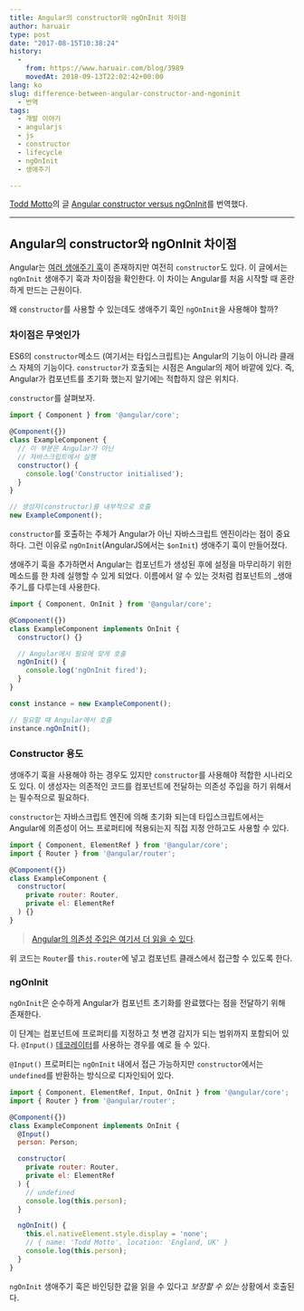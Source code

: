```yaml
---
title: Angular의 constructor와 ngOnInit 차이점
author: haruair
type: post
date: "2017-08-15T10:38:24"
history:
  - 
    from: https://www.haruair.com/blog/3989
    movedAt: 2018-09-13T22:02:42+00:00
lang: ko
slug: difference-between-angular-constructor-and-ngoninit
  - 번역
tags:
  - 개발 이야기
  - angularjs
  - js
  - constructor
  - lifecycle
  - ngOnInit
  - 생애주기

---
```

[Todd Motto][1]의 글 [Angular constructor versus ngOnInit][2]를 번역했다.

* * *

## Angular의 constructor와 ngOnInit 차이점

Angular는 [여러 생애주기 훅][3]이 존재하지만 여전히 `constructor`도 있다. 이 글에서는 `ngOnInit` 생애주기 훅과 차이점을 확인한다. 이 차이는 Angular를 처음 시작할 때 혼란하게 만드는 근원이다.

왜 `constructor`를 사용할 수 있는데도 생애주기 훅인 `ngOnInit`을 사용해야 할까?

### 차이점은 무엇인가

ES6의 `constructor`메소드 (여기서는 타입스크립트)는 Angular의 기능이 아니라 클래스 자체의 기능이다. `constructor`가 호출되는 시점은 Angular의 제어 바깥에 있다. 즉, Angular가 컴포넌트를 초기화 했는지 알기에는 적합하지 않은 위치다.

`constructor`를 살펴보자.

```js
import { Component } from '@angular/core';

@Component({})
class ExampleComponent {
  // 이 부분은 Angular가 아닌
  // 자바스크립트에서 실행
  constructor() {
    console.log('Constructor initialised');
  }
}

// 생성자(constructor)를 내부적으로 호출
new ExampleComponent();
```

`constructor`를 호출하는 주체가 Angular가 아닌 자바스크립트 엔진이라는 점이 중요하다. 그런 이유로 `ngOnInit`(AngularJS에서는 `$onInit`) 생애주기 훅이 만들어졌다.

생애주기 훅을 추가하면서 Angular는 컴포넌트가 생성된 후에 설정을 마무리하기 위한 메소드를 한 차례 실행할 수 있게 되었다. 이름에서 알 수 있는 것처럼 컴포넌트의 _생애주기_를 다루는데 사용한다.

```js
import { Component, OnInit } from '@angular/core';

@Component({})
class ExampleComponent implements OnInit {
  constructor() {}

  // Angular에서 필요에 맞게 호출
  ngOnInit() {
    console.log('ngOnInit fired');
  }
}

const instance = new ExampleComponent();

// 필요할 때 Angular에서 호출
instance.ngOnInit();
```

### Constructor 용도

생애주기 훅을 사용해야 하는 경우도 있지만 `constructor`를 사용해야 적합한 시나리오도 있다. 이 생성자는 의존적인 코드를 컴포넌트에 전달하는 의존성 주입을 하기 위해서는 필수적으로 필요하다.

`constructor`는 자바스크립트 엔진에 의해 초기화 되는데 타입스크립트에서는 Angular에 의존성이 어느 프로퍼티에 적용되는지 직접 지정 안하고도 사용할 수 있다.

```js
import { Component, ElementRef } from '@angular/core';
import { Router } from '@angular/router';

@Component({})
class ExampleComponent {
  constructor(
    private router: Router,
    private el: ElementRef
  ) {}
}
```

> [Angular의 의존성 주입은 여기서 더 읽을 수 있다][4]. 

위 코드는 `Router`를 `this.router`에 넣고 컴포넌트 클래스에서 접근할 수 있도록 한다.

### ngOnInit

`ngOnInit`은 순수하게 Angular가 컴포넌트 초기화를 완료했다는 점을 전달하기 위해 존재한다.

이 단계는 컴포넌트에 프로퍼티를 지정하고 첫 변경 감지가 되는 범위까지 포함되어 있다. `@Input()` [데코레이터][5]를 사용하는 경우를 예로 들 수 있다.

`@Input()` 프로퍼티는 `ngOnInit` 내에서 접근 가능하지만 `constructor`에서는 `undefined`를 반환하는 방식으로 디자인되어 있다.

```js
import { Component, ElementRef, Input, OnInit } from '@angular/core';
import { Router } from '@angular/router';

@Component({})
class ExampleComponent implements OnInit {
  @Input()
  person: Person;

  constructor(
    private router: Router,
    private el: ElementRef
  ) {
    // undefined
    console.log(this.person);
  }

  ngOnInit() {
    this.el.nativeElement.style.display = 'none';
    // { name: 'Todd Motto', location: 'England, UK' }
    console.log(this.person);
  }
}
```

`ngOnInit` 생애주기 훅은 바인딩한 값을 읽을 수 있다고 _보장할 수 있는_ 상황에서 호출된다.

 [1]: https://twitter.com/toddmotto
 [2]: https://toddmotto.com/angular-constructor-ngoninit-lifecycle-hook
 [3]: https://angular.io/docs/ts/latest/guide/lifecycle-hooks.html
 [4]: https://toddmotto.com/angular-dependency-injection
 [5]: https://toddmotto.com/angular-decorators